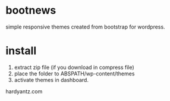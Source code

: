 bootnews
========
simple responsive themes created from bootstrap for wordpress. 

install 
=======
1. extract zip file (if you download in compress file)
2. place the folder to ABSPATH/wp-content/themes
3. activate themes in dashboard.


hardyantz.com
